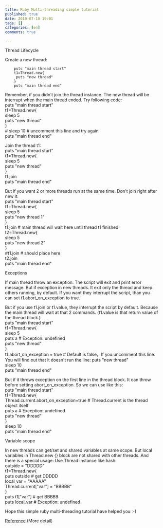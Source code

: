 ```yaml
---
title: Ruby Multi-threading simple tutorial
published: true
date: 2010-07-10 19:01
tags: []
categories: [en]
comments: true

---
```


  
  
Thread Lifecycle  
  
Create a new thread:  

		puts "main thread start"  
		t1=Thread.new{  
		 puts "new thread"  
		}  
		puts "main thread end"  
		  
Remember, if you didn't join the thread instance. The new thread will be interrupt when the main thread ended. Try following code:  
		puts "main thread start"  
		t1=Thread.new{  
		 sleep 5  
		 puts "new thread"  
		}  
		# sleep 10 # uncomment this line and try again  
		puts "main thread end"  
		  
Join the thread t1:  
		puts "main thread start"  
		t1=Thread.new{  
		 sleep 5  
		 puts "new thread"  
		}  
		t1.join  
		puts "main thread end"  
		  
  
But if you want 2 or more threads run at the same time. Don't join right after new it:  
		puts "main thread start"  
		t1=Thread.new{  
		 sleep 5  
		 puts "new thread 1"  
		}  
		t1.join # main thread will wait here until thread t1 finished  
		t2=Thread.new{  
		 sleep 5  
		 puts "new thread 2"  
		}  
		#t1.join # should place here  
		t2.join  
		puts "main thread end"  
		  
  
Exceptions  
  
If main thread throw an exception. The script will exit and print error message. But if exception in new threads. It exit only the thread and keep others running, by default. If you want they interrupt the script, than you can set t1.abort_on_exception to true.  
  
But if you use t1.join or t1.value, they interrupt the script by default. Because the main thread will wait at that 2 commands. (t1.value is that return value of the thread block.)  
		puts "main thread start"  
		t1=Thread.new{  
		 sleep 5  
		 puts a # Exception: undefined  
		 puts "new thread"  
		}  
		t1.abort_on_exception = true # Default is false，If you uncomment this line. You will find out that it doesn't run the line: puts "new thread"  
		sleep 10  
		puts "main thread end"  
		  
But if it throws exception on the first line in the thread block. It can throw before setting abort_on_exception. So we can use like this:  
		puts "main thread start"  
		t1=Thread.new{  
		 Thread.current.abort_on_exception=true # Thread.current is the thread object itself  
		 puts a # Exception: undefined  
		 puts "new thread"  
		}  
		sleep 10  
		puts "main thread end"  
		  
Variable scope  
  
In new threads can get/set and shared variables at same scope. But local variables in Thread.new {} block are not shared with other threads. And there is a special usage: Use Thread instance like hash:  
		outside = "DDDDD"  
		t1=Thread.new{  
		 puts outside # get DDDDD  
		 local_var = "AAAAA"  
		 Thread.current["var"] = "BBBBB"  
		}  
		puts t1["var"] # get BBBBB  
		puts local_var # Exception: undefined  
		  
  
  
  
Hope this simple ruby multi-threading tutorial have helped you :-)  
  
[Reference][2] (More detail)

[2]: http://www.tutorialspoint.com/ruby/ruby_multithreading.htm
